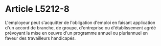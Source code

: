 # Article L5212-8

 

L'employeur peut s'acquitter de l'obligation d'emploi en faisant application d'un accord de branche, de groupe, d'entreprise ou d'établissement agréé prévoyant la mise en oeuvre d'un programme annuel ou pluriannuel en faveur des travailleurs handicapés.